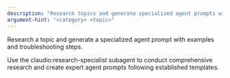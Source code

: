 ```yaml
---
description: "Research topics and generate specialized agent prompts with examples"
argument-hint: "<category> <topic>"
---
```


Research a topic and generate a specialized agent prompt with examples and troubleshooting steps.

Use the claudio:research-specialist subagent to conduct comprehensive research and create expert agent prompts following established templates.